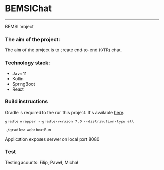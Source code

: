 # BEMSIChat
***
BEMSI project

### The aim of the project:
The aim of the project is to create end-to-end (OTR) chat.

### Technology stack:
- Java 11
- Kotlin
- SpringBoot
- React

### Build instructions

Gradle is required to the run this project. It's available [here](https://gradle.org/install/).

```
gradle wrapper --gradle-version 7.0 --distribution-type all

./gradlew web:bootRun
```

Application exposes serwer on local port 8080 

### Test
Testing acounts: Filip, Paweł, Michał
